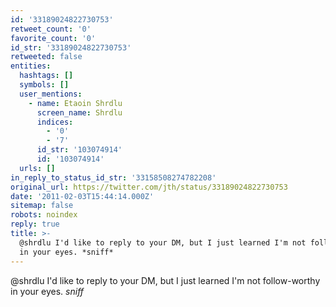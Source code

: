 ```yaml
---
id: '33189024822730753'
retweet_count: '0'
favorite_count: '0'
id_str: '33189024822730753'
retweeted: false
entities:
  hashtags: []
  symbols: []
  user_mentions:
    - name: Etaoin Shrdlu
      screen_name: Shrdlu
      indices:
        - '0'
        - '7'
      id_str: '103074914'
      id: '103074914'
  urls: []
in_reply_to_status_id_str: '33158508274782208'
original_url: https://twitter.com/jth/status/33189024822730753
date: '2011-02-03T15:44:14.000Z'
sitemap: false
robots: noindex
reply: true
title: >-
  @shrdlu I'd like to reply to your DM, but I just learned I'm not follow-worthy
  in your eyes. *sniff*
---
```


@shrdlu I'd like to reply to your DM, but I just learned I'm not follow-worthy in your eyes. *sniff*